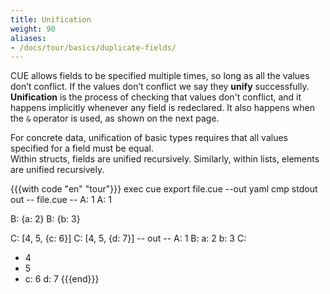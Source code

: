 ```yaml
---
title: Unification
weight: 90
aliases:
- /docs/tour/basics/duplicate-fields/
---
```


CUE allows fields to be specified multiple times, so long as all the values
don’t conflict.
If the values don’t conflict we say they **unify** successfully.
**Unification** is the process of checking that values don't conflict,
and it happens implicitly whenever any field is redeclared. It also happens when the `&`
operator is used, as shown on the next page.

For concrete data, unification of basic types requires that
all values specified for a field must be equal.\
Within structs, fields are unified recursively.
Similarly, within lists, elements are unified recursively.

<!--more-->

{{{with code "en" "tour"}}}
exec cue export file.cue --out yaml
cmp stdout out
-- file.cue --
A: 1
A: 1

B: {a: 2}
B: {b: 3}

C: [4, 5, {c: 6}]
C: [4, 5, {d: 7}]
-- out --
A: 1
B:
  a: 2
  b: 3
C:
  - 4
  - 5
  - c: 6
    d: 7
{{{end}}}
